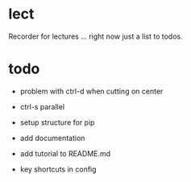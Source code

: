 # lect
Recorder for lectures ... right now just a list to todos.

# todo

- problem with ctrl-d when cutting on center
- ctrl-s parallel

- setup structure for pip
- add documentation
- add tutorial to README.md
- key shortcuts in config
